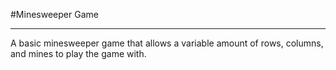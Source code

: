 #Minesweeper Game

***

A basic minesweeper game that allows a variable amount of rows, columns, and mines to play the game with.
